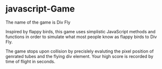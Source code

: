 # javascript-Game

The name of the game is Div Fly

Inspired by flappy birds, this game uses simplistic JavaScript methods and functions in order to simulate what most people know as flappy birds to Div Fly.

The game stops upon collision by precislely evaluting the pixel position of genrated tubes and the flying div element. Your high score is recorded by time of flight in seconds.